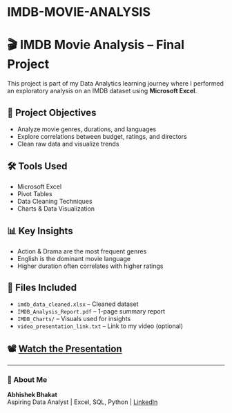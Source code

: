 # IMDB-MOVIE-ANALYSIS
# 🎬 IMDB Movie Analysis – Final Project

This project is part of my Data Analytics learning journey where I performed an exploratory analysis on an IMDB dataset using **Microsoft Excel**.

## 📌 Project Objectives
- Analyze movie genres, durations, and languages
- Explore correlations between budget, ratings, and directors
- Clean raw data and visualize trends

## 🛠️ Tools Used
- Microsoft Excel
- Pivot Tables
- Data Cleaning Techniques
- Charts & Data Visualization

## 📊 Key Insights
- Action & Drama are the most frequent genres
- English is the dominant movie language
- Higher duration often correlates with higher ratings

## 📁 Files Included
- `imdb_data_cleaned.xlsx` – Cleaned dataset
- `IMDB_Analysis_Report.pdf` – 1-page summary report
- `IMDB_Charts/` – Visuals used for insights
- `video_presentation_link.txt` – Link to my video (optional)

## 📽️ [Watch the Presentation](your-youtube-or-drive-link)

---

### 🚀 About Me
**Abhishek Bhakat**  
Aspiring Data Analyst | Excel, SQL, Python | [LinkedIn](https://www.linkedin.com/in/abhishek-bhakat)
